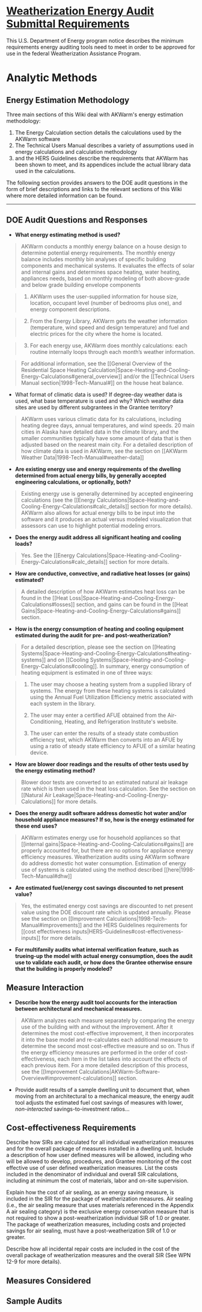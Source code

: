 # [Weatherization Energy Audit Submittal Requirements](../wiki/Images/Weatherization-Energy-Audit-Submittal-Requirements.pdf)

This U.S. Department of Energy program notice describes the minimum requirements energy auditing tools need to meet in order to be approved for use in the federal Weatherization Assistance Program.  

# Analytic Methods

## Energy Estimation Methodology

Three main sections of this Wiki deal with AKWarm's energy estimation methodology: 

1. The Energy Calculation section details the calculations used by the AKWarm software
2. The Technical Users Manual describes a variety of assumptions used in energy calculations and calculation methodology
3. and the HERS Guidelines describe the requirements that AKWarm has been shown to meet, and its appendices include the actual library data used in the calculations.  

The following section provides answers to the DOE audit questions in the form of brief descriptions and links to the relevant sections of this Wiki where more detailed information can be found.  



----------
## DOE Audit Questions and Responses 

- **What energy estimating method is used?**

>AKWarm conducts a monthly energy balance on a house design to determine potential energy requirements. The monthly energy balance includes monthly bin analyses of specific building components and mechanical systems. It evaluates the effects of solar and internal gains and determines space heating, water heating, appliances needs, based on monthly modeling of both above-grade and below grade building envelope components

>1. AKWarm uses the user-supplied information for house size, location, occupant level (number of bedrooms plus one), and energy component descriptions.

>2. From the Energy Library, AKWarm gets the weather information (temperature, wind speed and design temperature) and fuel and electric prices for the city where the home is located.

>3. For each energy use, AKWarm does monthly calculations: each routine internally loops through each month’s weather information.

>For additional information, see the [[General Overview of the Residential Space Heating Calculation|Space-Heating-and-Cooling-Energy-Calculations#general_overview]] and/or the [[Technical Users Manual section|1998-Tech-Manual#]] on the house heat balance.

- What format of climatic data is used?  If degree-day weather data is used, what base temperature is used and why?  Which weather data sites are used by different subgrantees in the Grantee territory?

> AKWarm uses various climatic data for its calculations, including heating degree days, annual temperatures, and wind speeds.  20 main cities in Alaska have detailed data in the climate library, and the smaller communities typically have some amount of data that is then adjusted based on the nearest main city.  For a detailed description of how climate data is used in AKWarm, see the section on [[AKWarm Weather Data|1998-Tech-Manual#weather-data]]


- **Are existing energy use and energy requirements of the dwelling determined from actual energy bills, by generally accepted engineering calculations, or optionally, both?**

>Existing energy use is generally determined by accepted engineering calculations (see the [[Energy Calculations|Space-Heating-and-Cooling-Energy-Calculations#calc_details]] section for more details).  AKWarm also allows for actual energy bills to be input into the software and it produces an actual versus modeled visualization that assessors can use to highlight potential modeling errors.  

- **Does the energy audit address all significant heating and cooling loads?**

>Yes.  See the [[Energy Calculations|Space-Heating-and-Cooling-Energy-Calculations#calc_details]] section for more details.

- **How are conductive, convective, and radiative heat losses (or gains) estimated?**

>A detailed description of how AKWarm estimates heat loss can be found in the [[Heat Loss|Space-Heating-and-Cooling-Energy-Calculations#losses]] section, and gains can be found in the [[Heat Gains|Space-Heating-and-Cooling-Energy-Calculations#gains]] section.

- **How is the energy consumption of heating and cooling equipment estimated during the audit for pre- and post-weatherization?**

> For a detailed description, please see the section on [[Heating Systems|Space-Heating-and-Cooling-Energy-Calculations#heating-systems]] and on [[Cooling Systems|Space-Heating-and-Cooling-Energy-Calculations#cooling]].  In summary, energy consumption of heating equipment is estimated in one of three ways:
> 

>1. The user may choose a heating system from a supplied library of systems.  The energy from these heating systems is calculated using the Annual Fuel Utilization Efficiency metric associated with each system in the library.
>
>2.  The user may enter a certified AFUE obtained from the Air-Conditioning, Heating, and Refrigeration Institute's website.  
>
>3.  The user can enter the results of a steady state combustion efficiency test, which AKWarm then converts into an AFUE by using a ratio of steady state efficiency to AFUE of a similar heating device. 



- **How are blower door readings and the results of other tests used by the energy estimating method?**

>Blower door tests are converted to an estimated natural air leakage rate which is then used in the heat loss calculation.  See the section on [[Natural Air Leakage|Space-Heating-and-Cooling-Energy-Calculations]] for more details.

- **Does the energy audit software address domestic hot water and/or household appliance measures?  If so, how is the energy estimated for these end uses?**

> AKWarm estimates energy use for household appliances so that [[internal gains|Space-Heating-and-Cooling-Calculations#gains]] are properly accounted for, but there are no options for appliance energy efficiency measures.
> Weatherization audits using AKWarm software do address domestic hot water consumption.  Estimation of energy use of systems is calculated using the method described [[here|1998-Tech-Manual#dhw]]

- **Are estimated fuel/energy cost savings discounted to net present value?**

> Yes, the estimated energy cost savings are discounted to net present value using the DOE discount rate which is updated annually.  Please see the section on [[Improvement Calculations|1998-Tech-Manual#improvements]] and the HERS Guidelines requirements for [[cost effectiveness inputs|HERS-Guidelines#cost-effectiveness-inputs]] for more details.  


- **For multifamily audits what internal verification feature, such as trueing-up the model with actual energy consumption, does the audit use to validate each audit, or how does the Grantee otherwise ensure that the building is properly modeled?**


## Measure Interaction

- **Describe how the energy audit tool accounts for the interaction between architectural and mechanical measures.**

> AKWarm analyzes each measure separately by comparing the energy use of the building with and without the improvement.  After it determines the most cost-effective improvement, it then incorporates it into the base model and re-calculates each additional measure to determine the second most cost-effective measure and so on.  Thus if the energy efficiency measures are performed in the order of cost-effectiveness, each item in the list takes into account the effects of each previous item.  For a more detailed description of this process, see the [[Improvement Calculations|AKWarm-Software-Overview#improvement-calculations]] section. 


- Provide audit results of a sample dwelling unit to document that, when moving from an architectural to a mechanical measure, the energy audit tool adjusts the estimated fuel cost savings of measures with lower, *non-interacted* savings-to-investment ratios...

## Cost-effectiveness Requirements

Describe how SIRs are calculated for all individual weatherization measures and for the overall package of measures installed in a dwelling unit. Include a description of how user defined measures will be allowed, including who will be allowed to develop, procedures, and Grantee monitoring of the cost effective use of user defined weatherization measures. List the costs included in
the denominator of individual and overall SIR calculations, including at minimum the cost of materials, labor and on-site supervision.

Explain how the cost of air sealing, as an energy saving measure, is included in the SIR for the package of weatherization measures. Air sealing (i.e., the air sealing measure that uses materials referenced in the Appendix A air sealing category) is the exclusive energy conservation measure that is not required to show a post-weatherization individual SIR of
1.0 or greater. The package of weatherization measures, including costs and projected savings for air sealing, must have a post-weatherization SIR of 1.0 or greater.

Describe how all incidental repair costs are included in the cost of the overall package of weatherization measures and the overall SIR (See WPN 12-9 for more details).

## Measures Considered

## Sample Audits